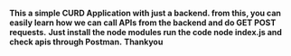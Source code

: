 **This a simple CURD Application with just a backend. from this, you can easily learn how we can call APIs from the backend and do GET POST requests.**
**Just install the node modules run the code node index.js and check apis through Postman.**
**Thankyou**
